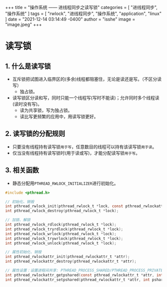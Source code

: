 +++
title = "操作系统 —— 进线程同步之读写锁"
categories = [ "进线程同步", "操作系统" ]
tags = [ "rwlock", "进线程同步", "操作系统", "application", "linux" ]
date = "2021-12-14 03:14:49 -0400"
author = "isshe"
image = "image.jpeg"
+++


# 读写锁

## 1. 什么是读写锁
* 互斥锁把试图进入临界区的(多余)线程都阻塞住，无论是读还是写。（不区分读写）
    * 独占锁。
* 读写锁区分读和写，同时只能一个线程写(写时不能读)；允许同时多个线程读(读时没有写)。
    * 读为共享锁，写为独占锁。
    * 读比写更频繁的应用中，用读写锁更好。

## 2. 读写锁的分配规则
* 只要没有线程持有读写锁`用于写`，任意数目的线程可以持有该读写锁`用于读`。
* 仅当没有线程持有读写锁时(用于读或写)，才能分配读写锁`用于写`。

## 3. 相关函数
* 静态分配用`PTHREAD_RWLOCK_INITIALIZER`进行初始化。
```c
#include <pthread.h>

// 初始化、销毁
int pthread_rwlock_init(pthread_rwlock_t *lock, const pthread_rwlockattr_t *attr);
int pthread_rwlock_destroy(pthread_rwlock_t *lock);

// 加锁、解锁
int pthread_rwlock_rdlock(pthread_rwlock_t *lock);
int pthread_rwlock_tryrdlock(pthread_rwlock_t *lock);
int pthread_rwlock_wrlock(pthread_rwlock_t *lock);
int pthread_rwlock_trywrlock(pthread_rwlock_t *lock);
int pthread_rwlock_unlock(pthread_rwlock_t *lock);

// 属性初始化、销毁
int pthread_rwlockattr_init(pthread_rwlockattr_t *attr);
int pthread_rwlockattr_destroy(pthread_rwlockattr_t *attr);

// 属性设置：设置进程间共享: PTHREAD_PROCESS_SHARED/PTHREAD_PROCESS_PRIVATE
int pthread_rwlockattr_getpshared(const pthread_rwlockattr_t *attr, int *pshared);
int pthread_rwlockattr_setpshared(pthread_rwlockattr_t *attr, int pshared);
```
